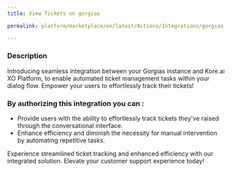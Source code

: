```yaml
---
title: View Tickets on gorgias

permalink: platform/marketplace/en/latest/Actions/Integrations/gorgias_viewTickets

---
```


### Description

Introducing seamless integration between your Gorgias instance and Kore.ai XO Platform, to enable automated ticket management tasks within your dialog flow. Empower your users to effortlessly track their tickets!

### By authorizing this integration you can :
- Provide users with the ability to effortlessly track tickets they've raised through the conversational interface.
- Enhance efficiency and diminish the necessity for manual intervention by automating repetitive tasks.


Experience streamlined ticket tracking and enhanced efficiency with our integrated solution. Elevate your customer support experience today!